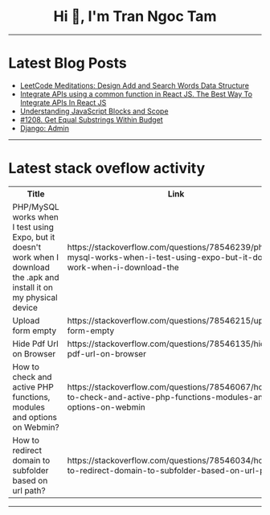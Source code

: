 <h1 align="center">Hi 👋, I'm Tran Ngoc Tam</h1>

---

# Latest Blog Posts 
<!-- BLOG-POST-LIST:START -->
- [LeetCode Meditations: Design Add and Search Words Data Structure](https://dev.to/rivea0/leetcode-meditations-design-add-and-search-words-data-structure-58dn)
- [Integrate APIs using a common function in React JS. The Best Way To Integrate APIs In React JS](https://dev.to/sajithpj/integrate-apis-using-a-common-function-in-react-js-the-best-way-to-integrate-apis-in-react-js-53he)
- [Understanding JavaScript Blocks and Scope](https://dev.to/bhavesh_jadhav_dc5b8ed28b/understanding-javascript-blocks-and-scope-515l)
- [#1208. Get Equal Substrings Within Budget](https://dev.to/karleb/1208-get-equal-substrings-within-budget-3b40)
- [Django: Admin](https://dev.to/samuellubliner/django-admin-2f3i)
<!-- BLOG-POST-LIST:END -->

---

# Latest stack oveflow activity
<table>
  <tr><th>Title</th><th>Link</th></tr>
  <!-- STACKOVERFLOW:START --><tr><td>PHP/MySQL works when I test using Expo, but it doesn&#39;t work when I download the .apk and install it on my physical device</td><td>https://stackoverflow.com/questions/78546239/php-mysql-works-when-i-test-using-expo-but-it-doesnt-work-when-i-download-the</td></tr><tr><td>Upload form empty</td><td>https://stackoverflow.com/questions/78546215/upload-form-empty</td></tr><tr><td>Hide Pdf Url on Browser</td><td>https://stackoverflow.com/questions/78546135/hide-pdf-url-on-browser</td></tr><tr><td>How to check and active PHP functions, modules and options on Webmin?</td><td>https://stackoverflow.com/questions/78546067/how-to-check-and-active-php-functions-modules-and-options-on-webmin</td></tr><tr><td>How to redirect domain to subfolder based on url path?</td><td>https://stackoverflow.com/questions/78546034/how-to-redirect-domain-to-subfolder-based-on-url-path</td></tr><!-- STACKOVERFLOW:END -->
</table>

---


